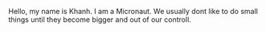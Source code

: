 Hello, my name is Khanh. I am a Micronaut. 
We usually dont like to do small things until they become bigger and out of our controll.



